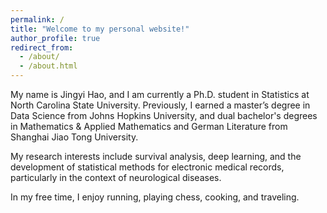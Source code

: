 ```yaml
---
permalink: /
title: "Welcome to my personal website!"
author_profile: true
redirect_from: 
  - /about/
  - /about.html
---
```


My name is Jingyi Hao, and I am currently a Ph.D. student in Statistics at North Carolina State University. Previously, I earned a master’s degree in Data Science from Johns Hopkins University, and dual bachelor's degrees in Mathematics & Applied Mathematics and German Literature from Shanghai Jiao Tong University.

My research interests include survival analysis, deep learning, and the development of statistical methods for electronic medical records, particularly in the context of neurological diseases.

In my free time, I enjoy running, playing chess, cooking, and traveling. 
